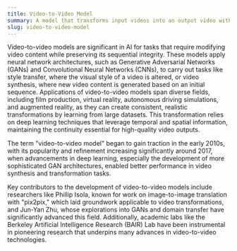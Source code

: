 ```yaml
---
title: Video-to-Video Model
summary: A model that transforms input videos into an output video with altered or enhanced visual characteristics while retaining the temporal coherence of the original.
slug: video-to-video-model
---
```


Video-to-video models are significant in AI for tasks that require modifying video content while preserving its sequential integrity. These models apply neural network architectures, such as Generative Adversarial Networks (GANs) and Convolutional Neural Networks (CNNs), to carry out tasks like style transfer, where the visual style of a video is altered, or video synthesis, where new video content is generated based on an initial sequence. Applications of video-to-video models span diverse fields, including film production, virtual reality, autonomous driving simulations, and augmented reality, as they can create consistent, realistic transformations by learning from large datasets. This transformation relies on deep learning techniques that leverage temporal and spatial information, maintaining the continuity essential for high-quality video outputs. 

The term "video-to-video model" began to gain traction in the early 2010s, with its popularity and refinement increasing significantly around 2017, when advancements in deep learning, especially the development of more sophisticated GAN architectures, enabled better performance in video synthesis and transformation tasks.

Key contributors to the development of video-to-video models include researchers like Phillip Isola, known for work on image-to-image translation with "pix2pix," which laid groundwork applicable to video transformations, and Jun-Yan Zhu, whose explorations into GANs and domain transfer have significantly advanced this field. Additionally, academic labs like the Berkeley Artificial Intelligence Research (BAIR) Lab have been instrumental in pioneering research that underpins many advances in video-to-video technologies.